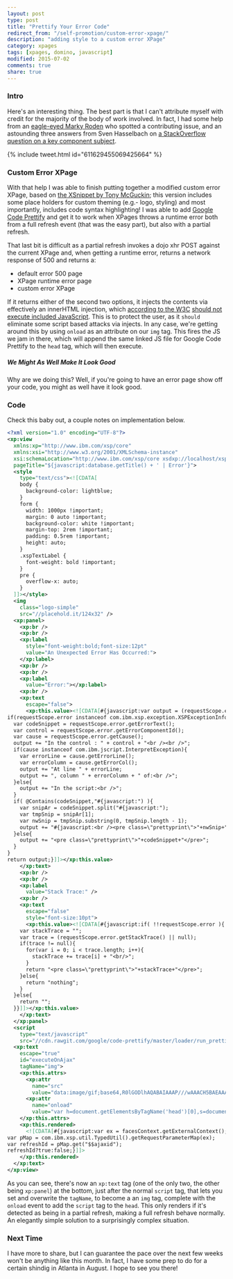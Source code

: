 ```yaml
---
layout: post
type: post
title: "Prettify Your Error Code"
redirect_from: "/self-promotion/custom-error-xpage/"
description: "adding style to a custom error XPage"
category: xpages
tags: [xpages, domino, javascript]
modified: 2015-07-02
comments: true
share: true
---
```


### Intro
Here's an interesting thing. The best part is that I can't attribute myself with credit for the majority of the body of work involved. In fact, I had some help from an [eagle-eyed Marky Roden](//stackoverflow.com/a/30925635/1720082) who spotted a contributing issue, and an astounding three answers from Sven Hasselbach on [a StackOverflow question on a key component subject](//stackoverflow.com/questions/30925066/custom-error-xpage-ability-for-browser-to-load-and-execute-js-script-link-or-bl/).

{% include tweet.html id="611629455069425664" %}

### Custom Error XPage
With that help I was able to finish putting together a modified custom error XPage, based on [the XSnippet by Tony McGuckin](//openntf.org/XSnippets.nsf/snippet.xsp?id=custom-error-page-cw-cause-and-stacktrace-information); this version includes some place holders for custom theming (e.g.- logo, styling) and most importantly, includes code syntax highlighting! I was able to add [Google Code Prettify](//github.com/google/code-prettify) and get it to work when XPages throws a runtime error both from a full refresh event (that was the easy part), but also with a partial refresh.

That last bit is difficult as a partial refresh invokes a dojo xhr POST against the current XPage and, when getting a runtime error, returns a network response of 500 and returns a:

* default error 500 page
* XPage runtime error page
* custom error XPage

If it returns either of the second two options, it injects the contents via effectively an innerHTML injection, which [according to the W3C](//www.w3.org/TR/2008/WD-html5-20080610/dom.html#innerhtml0) [should not execute included JavaScript](//developer.mozilla.org/en-US/docs/Web/API/Element/innerHTML#Security_considerations). This is to protect the user, as it `should` eliminate some script based attacks via injects. In any case, we're getting around this by using `onload` as an attribute on our `img` tag. This fires the JS we jam in there, which will append the same linked JS file for Google Code Prettify to the `head` tag, which will then execute.

##### We Might As Well Make It Look Good
Why are we doing this? Well, if you're going to have an error page show off your code, you might as well have it look good.

### Code
Check this baby out, a couple notes on implementation below.

```xml
<?xml version="1.0" encoding="UTF-8"?>
<xp:view
  xmlns:xp="http://www.ibm.com/xsp/core"
  xmlns:xsi="http://www.w3.org/2001/XMLSchema-instance"
  xsi:schemaLocation="http://www.ibm.com/xsp/core xsdxp://localhost/xsp~core.xsd"
  pageTitle="${javascript:database.getTitle() + ' | Error'}">
  <style
    type="text/css"><![CDATA[
    body {
      background-color: lightblue;
    }
    form {
      width: 1000px !important;
      margin: 0 auto !important;
      background-color: white !important;
      margin-top: 2rem !important;
      padding: 0.5rem !important;
      height: auto;
    }
    .xspTextLabel {
      font-weight: bold !important;
    }
    pre {
      overflow-x: auto;
    }
  ]]></style>
  <img
    class="logo-simple"
    src="//placehold.it/124x32" />
  <xp:panel>
    <xp:br />
    <xp:br />
    <xp:label
      style="font-weight:bold;font-size:12pt"
      value="An Unexpected Error Has Occurred:">
    </xp:label>
    <xp:br />
    <xp:br />
    <xp:label
      value="Error:"></xp:label>
    <xp:br />
    <xp:text
      escape="false">
      <xp:this.value><![CDATA[#{javascript:var output = (requestScope.error.toString() || null)+"<br /><br />";
if(requestScope.error instanceof com.ibm.xsp.exception.XSPExceptionInfo){
  var codeSnippet = requestScope.error.getErrorText();
  var control = requestScope.error.getErrorComponentId();
  var cause = requestScope.error.getCause();
  output += "In the control : " + control + "<br /><br />";
  if(cause instanceof com.ibm.jscript.InterpretException){
    var errorLine = cause.getErrorLine();
    var errorColumn = cause.getErrorCol();
    output += "At line " + errorLine;
    output += ", column " + errorColumn + " of:<br />";
  }else{
    output += "In the script:<br />";
  }
  if( @Contains(codeSnippet,"#{javascript:") ){
    var snipAr = codeSnippet.split("#{javascript:");
    var tmpSnip = snipAr[1];
    var nwSnip = tmpSnip.substring(0, tmpSnip.length - 1);
    output += "#{javascript:<br /><pre class=\"prettyprint\">"+nwSnip+"</pre>}"
  }else{
    output += "<pre class=\"prettyprint\">"+codeSnippet+"</pre>";
  }
}
return output;}]]></xp:this.value>
    </xp:text>
    <xp:br />
    <xp:br />
    <xp:label
      value="Stack Trace:" />
    <xp:br />
    <xp:text
      escape="false"
      style="font-size:10pt">
      <xp:this.value><![CDATA[#{javascript:if( !!requestScope.error ){
    var stackTrace = "";
    var trace = (requestScope.error.getStackTrace() || null);
    if(trace != null){
      for(var i = 0; i < trace.length; i++){
        stackTrace += trace[i] + "<br/>";
      }
      return "<pre class=\"prettyprint\">"+stackTrace+"</pre>";
    }else{
      return "nothing";
    }
  }else{
    return "";
  }}]]></xp:this.value>
    </xp:text>
  </xp:panel>
  <script
    type="text/javascript"
    src="//cdn.rawgit.com/google/code-prettify/master/loader/run_prettify.js?skin=desert"></script>
  <xp:text
    escape="true"
    id="executeOnAjax"
    tagName="img">
    <xp:this.attrs>
      <xp:attr
        name="src"
        value="data:image/gif;base64,R0lGODlhAQABAIAAAP///wAAACH5BAEAAAAALAAAAAABAAEAAAICRAEAOw==" />
      <xp:attr
        name="onload"
        value="var h=document.getElementsByTagName('head')[0],s=document.createElement('script');h.src=''//cdn.rawgit.com/google/code-prettify/master/loader/run_prettify.js?skin=desert',h.appendChild(s);this.parentNode.removeChild(this);" />
    </xp:this.attrs>
    <xp:this.rendered>
      <![CDATA[#{javascript:var ex = facesContext.getExternalContext();
var pMap = com.ibm.xsp.util.TypedUtil().getRequestParameterMap(ex);
var refreshId = pMap.get("$$ajaxid");
refreshId?true:false;}]]>
    </xp:this.rendered>
  </xp:text>
</xp:view>
```

As you can see, there's now an `xp:text` tag (one of the only two, the other being `xp:panel`) at the bottom, just after the normal `script` tag, that lets you set and overwrite the `tagName`, to become a an `img` tag, complete with the `onload` event to add the `script` tag to the `head`. This only renders if it's detected as being in a partial refresh, making a full refresh behave normally. An elegantly simple solution to a surprisingly complex situation.

### Next Time
I have more to share, but I can guarantee the pace over the next few weeks won't be anything like this month. In fact, I have some prep to do for <span data-toggle="tooltip" title="MWLUG 2015!">a certain shindig in Atlanta in August</span>. I hope to see you there!
